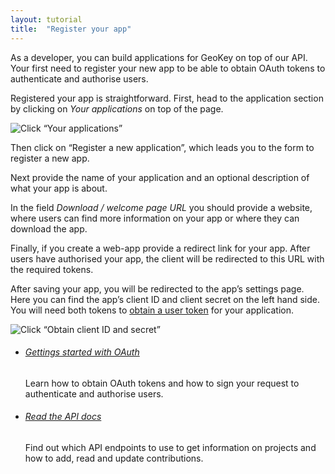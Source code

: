 ```yaml
---
layout: tutorial
title:  "Register your app"
---
```


As a developer, you can build applications for GeoKey on top of our API. Your first need to register your new app to be able to obtain OAuth tokens to authenticate and authorise users.

Registered your app is straightforward. First, head to the application section by clicking on _Your applications_ on top of the page.

![Click “Your applications”](img/register-your-app-01.png)

Then click on “Register a new application”, which leads you to the form to register a new app.

Next provide the name of your application and an optional description of what your app is about.

In the field _Download / welcome page URL_ you should provide a website, where users can find more information on your app or where they can download the app.

Finally, if you create a web-app provide a redirect link for your app. After users have authorised your app, the client will be redirected to this URL with the required tokens.

After saving your app, you will be redirected to the app’s settings page. Here you can find the app’s client ID and client secret on the left hand side. You will need both tokens to [obtain a user token](getting-started-with-oauth.html) for your application.

![Click “Obtain client ID and secret”](img/register-your-app-02.png)

<div class="info-box alert alert-info">
    <i class="fa fa-info-circle"></i>
    <div>
        <ul class="tutorial-links">
            <li>
                    <h6><a href="getting-started-with-oauth.html">Gettings started with OAuth</a></h6>
              <p>Learn how to obtain OAuth tokens and how to sign your request to authenticate and authorise users.</p>
            </li>
            <li>
              <h6><a href="/docs/">Read the API docs</a></h6>
              <p>Find out which API endpoints to use to get information on projects and how to add, read and update contributions.</p>
            </li>
        </ul>
    </div>
</div>
